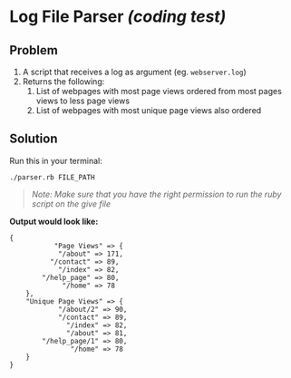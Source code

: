 # Log File Parser *(coding test)*

## Problem

1. A script that receives a log as argument (eg. `webserver.log`)
2. Returns the following:
   1. List of webpages with most page views ordered from most pages views to less page views
   2. List of webpages with most unique page views also ordered



## Solution

Run this in your terminal:

```
./parser.rb FILE_PATH
```

> *Note: Make sure that you have the right permission to run the ruby script on the give file*

**Output would look like:**
```
{
           "Page Views" => {
            "/about" => 171,
          "/contact" => 89,
            "/index" => 82,
        "/help_page" => 80,
             "/home" => 78
    },
    "Unique Page Views" => {
            "/about/2" => 90,
            "/contact" => 89,
              "/index" => 82,
              "/about" => 81,
        "/help_page/1" => 80,
               "/home" => 78
    }
}
```
